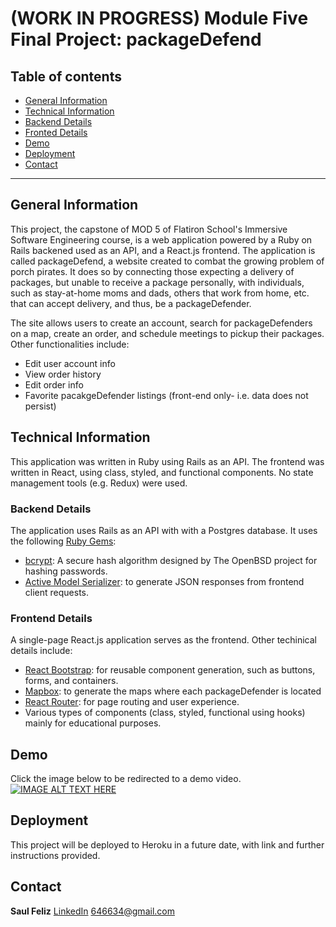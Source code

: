 (WORK IN PROGRESS)
Module Five Final Project: packageDefend
====================================

## Table of contents
* [General Information](#general-information)
* [Technical Information](#technical-information)
* [Backend Details](#backend-details)
* [Fronted Details](#frontend-details)
* [Demo](#demo)
* [Deployment](#deployment)
* [Contact](#contact)

---

## General Information
This project, the capstone of MOD 5 of Flatiron School's Immersive Software Engineering course, is a web application powered by a Ruby on Rails backened used as an API, and a React.js frontend. The application is called packageDefend, a website created to combat the growing problem of porch pirates. It does so by connecting those expecting a delivery of packages, but unable to receive a package personally, with individuals, such as stay-at-home moms and dads, others that work from home, etc. that can accept delivery, and thus, be a packageDefender. 

The site allows users to create an account, search for packageDefenders on a map, create an order, and schedule meetings to pickup their packages. Other functionalities include:

- Edit user account info
- View order history
- Edit order info
- Favorite pacakgeDefender listings (front-end only- i.e. data does not persist)

## Technical Information 

This application was written in Ruby using Rails as an API. The frontend was written in React, using class, styled, and functional components. No state management tools (e.g. Redux) were used. 

### Backend Details 
The application uses Rails as an API with with a Postgres database. It uses the following [Ruby Gems](https://rubygems.org/):

- [bcrypt](https://rubygems.org/gems/bcrypt): A secure hash algorithm designed by The OpenBSD project for hashing passwords.
- [Active Model Serializer](https://rubygems.org/gems/active_model_serializers/versions/0.10.2): to generate JSON responses from frontend client requests. 


### Frontend Details

A single-page React.js application serves as the frontend. Other techinical details include:
- [React Bootstrap](https://react-bootstrap.github.io/): for reusable component generation, such as buttons, forms, and containers.
- [Mapbox](https://www.mapbox.com/): to generate the maps where each packageDefender is located
- [React Router](https://reacttraining.com/react-router/web/guides/quick-start): for page routing and user experience. 
- Various types of components (class, styled, functional using hooks) mainly for educational purposes. 

## Demo
Click the image below to be redirected to a demo video.
[![IMAGE ALT TEXT HERE](http://img.youtube.com/vi/hMJTQUrsBmk/0.jpg)](http://www.youtube.com/watch?v=hMJTQUrsBmk)


## Deployment
This project will be deployed to Heroku in a future date, with link and further instructions provided.

## Contact
**Saul Feliz** [LinkedIn](https://www.linkedin.com/in/saul-feliz-ba8bab1/) 
646634@gmail.com

